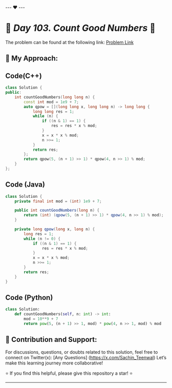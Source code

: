 --- ❤️ ---

# 🚀 _Day 103. Count Good Numbers_ 🧠


The problem can be found at the following link: [Problem Link](https://leetcode.com/problems/count-good-numbers/description/)

## 🎯 **My Approach:**


## Code(C++)
```cpp
class Solution {
public:
    int countGoodNumbers(long long n) {
        const int mod = 1e9 + 7;
        auto qpow = [](long long x, long long n) -> long long {
            long long res = 1;
            while (n) {
                if ((n & 1) == 1) {
                    res = res * x % mod;
                }
                x = x * x % mod;
                n >>= 1;
            }
            return res;
        };
        return qpow(5, (n + 1) >> 1) * qpow(4, n >> 1) % mod;
    }
};
```

## Code (Java)

```java
class Solution {
    private final int mod = (int) 1e9 + 7;

    public int countGoodNumbers(long n) {
        return (int) (qpow(5, (n + 1) >> 1) * qpow(4, n >> 1) % mod);
    }

    private long qpow(long x, long n) {
        long res = 1;
        while (n != 0) {
            if ((n & 1) == 1) {
                res = res * x % mod;
            }
            x = x * x % mod;
            n >>= 1;
        }
        return res;
    }
}
```

## Code (Python)

```python
class Solution:
    def countGoodNumbers(self, n: int) -> int:
        mod = 10**9 + 7
        return pow(5, (n + 1) >> 1, mod) * pow(4, n >> 1, mod) % mod
```



## 🎯 **Contribution and Support:**

For discussions, questions, or doubts related to this solution, feel free to connect on Twitter(x): [Any Questions] (https://x.com/Sachin_Teenwal) Let’s make this learning journey more collaborative!

⭐ If you find this helpful, please give this repository a star! ⭐

---
